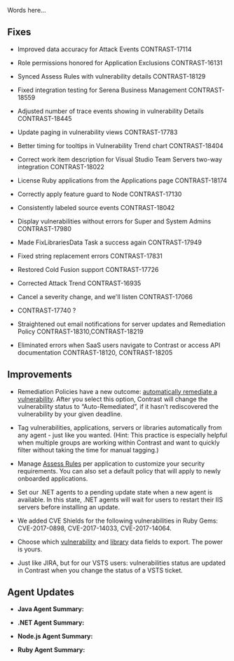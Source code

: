 <!--
title: "Contrast 3.4.5 - October 2017"
description: "Contrast 3.4.5 October 2017"
tags: "3.4.5 October Release Notes"
-->

Words here...

## Fixes

* Improved data accuracy for Attack Events CONTRAST-17114
* Role permissions honored for Application Exclusions CONTRAST-16131
* Synced Assess Rules with vulnerability details CONTRAST-18129
* Fixed integration testing for Serena Business Management CONTRAST-18559
* Adjusted number of trace events showing in vulnerability Details CONTRAST-18445
* Update paging in vulnerability views CONTRAST-17783
* Better timing for tooltips in Vulnerability Trend chart CONTRAST-18404
* Correct work item description for Visual Studio Team Servers two-way integration CONTRAST-18022
* License Ruby applications from the Applications page CONTRAST-18174
* Correctly apply feature guard to Node CONTRAST-17130
* Consistently labeled source events CONTRAST-18042
* Display vulnerabilities without errors for Super and System Admins CONTRAST-17980
* Made FixLibrariesData Task a success again CONTRAST-17949
* Fixed string replacement errors CONTRAST-17831
* Restored Cold Fusion support CONTRAST-17726
* Corrected Attack Trend CONTRAST-16935
* Cancel a severity change, and we'll listen CONTRAST-17066

* CONTRAST-17740 ? 

* Straightened out email notifications for server updates and Remediation Policy CONTRAST-18310,CONTRAST-18219
* Eliminated errors when SaaS users navigate to Contrast or access API documentation CONTRAST-18120, CONTRAST-18205


## Improvements 

* Remediation Policies have a new outcome: [automatically remediate a vulnerability](admin-policymgmt.html#remediate). After you select this option, Contrast will change the vulnerability status to “Auto-Remediated”, if it hasn’t rediscovered the vulnerability by your given deadline. 

* Tag vulnerabilities, applications, servers or libraries automatically from any agent - just like you wanted. (Hint: This practice is especially helpful when multiple groups are working within Contrast and want to quickly filter without taking the time for manual tagging.)

* Manage [Assess Rules](admin-policymgmt.html#assess) per application to customize your security requirements. You can also set a default policy that will apply to newly onboarded applications. 

* Set our .NET agents to a pending update state when a new agent is available. In this state, .NET agents will wait for users to restart their IIS servers before installing an update.

* We added CVE Shields for the following vulnerabilities in Ruby Gems: CVE-2017-0898, CVE-2017-14033, CVE-2017-14064.

* Choose which [vulnerability](user-apps.html#vulns) and [library](user-apps.html#libraries) data fields to export. The power is yours.

* Just like JIRA, but for our VSTS users: vulnerabilities status are updated in Contrast when you change the status of a VSTS ticket.


## Agent Updates

* **Java Agent Summary:** 

* **.NET Agent Summary:** 

* **Node.js Agent Summary:** 

* **Ruby Agent Summary:** 




